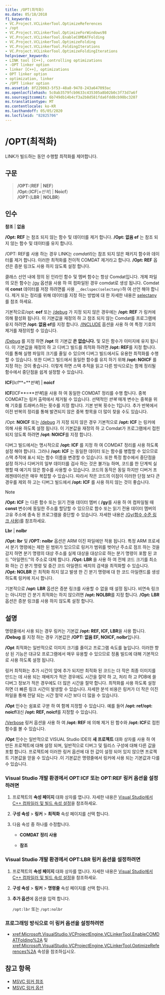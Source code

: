 ```yaml
---
title: /OPT(최적화)
ms.date: 05/18/2018
f1_keywords:
- VC.Project.VCLinkerTool.OptimizeReferences
- /opt
- VC.Project.VCLinkerTool.OptimizeForWindows98
- VC.Project.VCLinkerTool.EnableCOMDATFolding
- VC.Project.VCLinkerTool.OptimizeFolding
- VC.Project.VCLinkerTool.FoldingIterations
- VC.Project.VCLinkerTool.OptimizeFoldingIterations
helpviewer_keywords:
- LINK tool [C++], controlling optimizations
- -OPT linker option
- linker [C++], optimizations
- OPT linker option
- optimization, linker
- /OPT linker option
ms.assetid: 8f229863-5f53-48a8-9478-243a647093ac
ms.openlocfilehash: 5c0ab3579fcb9633c435305a8b02b0c3f73d7a6f
ms.sourcegitcommit: 6b749db14b4cf3a2b8d581fda6fdd8cb98bc3207
ms.translationtype: MT
ms.contentlocale: ko-KR
ms.lasthandoff: 05/05/2020
ms.locfileid: "82825706"
---
```

# <a name="opt-optimizations"></a>/OPT(최적화)

LINK가 빌드하는 동안 수행할 최적화를 제어합니다.

## <a name="syntax"></a>구문

> **/OPT:**{**REF** | **NEF**} \
> **/Opt:**{**ICF**[**=**_반복_] | **Noicf**} \
> **/OPT:**{**LBR** | **NOLBR**}

## <a name="arguments"></a>인수

**참조** &#124; **없음**

**/Opt: REF** 는 참조 되지 않는 함수 및 데이터를 제거 합니다. **/Opt: 없음 ef** 는 참조 되지 않는 함수 및 데이터를 유지 합니다.

/OPT: REF를 사용 하는 경우 LINK는 *comdat*라는 참조 되지 않은 패키지 함수와 데이터를 제거 합니다. 이러한 최적화를 전이적 COMDAT 제거라고 합니다. **/Opt: REF** 옵션은 증분 링크도 사용 하지 않도록 설정 합니다.

클래스 선언 내에 정의 된 인라인 함수 및 멤버 함수는 항상 Comdat입니다. 개체 파일의 모든 함수는 [/gy](gy-enable-function-level-linking.md) 옵션을 사용 하 여 컴파일된 경우 comdat로 생성 됩니다. Comdat에 **const** 데이터를 저장 하려면를 사용 `__declspec(selectany)`하 여 선언 해야 합니다. 제거 또는 정리를 위해 데이터를 지정 하는 방법에 대 한 자세한 내용은 [selectany](../../cpp/selectany.md)를 참조 하세요.

기본적으로/opt: **eef** 또는 [/debug](debug-generate-debug-info.md) 가 지정 되지 않은 경우에는 **/opt: REF** 가 링커에 의해 활성화 됩니다. 이 기본값을 재정의 하 고 참조 되지 않는 Comdat를 프로그램에 유지 하려면 **/opt: 없음 ef**를 지정 합니다. [/INCLUDE](include-force-symbol-references.md) 옵션을 사용 하 여 특정 기호의 제거를 재정의할 수 있습니다.

[/Debug](debug-generate-debug-info.md) 를 지정 하면 **/opt** 의 기본값 **은 없습니다.** 및 모든 함수가 이미지에 유지 됩니다. 이 기본값을 재정의 하 고 디버그 빌드를 최적화 하려면 **/opt: REF**를 지정 합니다. 이를 통해 실행 파일의 크기를 줄일 수 있으며 디버그 빌드에서도 유용한 최적화를 수행할 수 있습니다. 또한 디버그 빌드에서 동일한 함수를 유지 하기 위해 **/opt: NOICF** 를 지정 하는 것이 좋습니다. 이렇게 하면 스택 추적을 읽고 다른 방식으로는 함께 정리될 함수에서 중단점을 쉽게 설정할 수 있습니다.

**ICF**\[Icf**=**_반복_] &#124; **noicf**

**ICF**\[ICF**=**_반복_]을 사용 하 여 동일한 COMDAT 정리를 수행 합니다. 중복 COMDAT는 링커 출력에서 제거될 수 있습니다. 선택적인 *반복* 매개 변수는 중복을 위해 기호를 트래버스하는 횟수를 지정 합니다. 기본 반복 횟수는 1입니다. 추가 반복에서 이전 반복의 정리를 통해 발견되지 않은 중복 항목을 더 많이 찾을 수도 있습니다.

/Opt: **NOICF** 또는 [/debug](debug-generate-debug-info.md) 가 지정 되지 않은 경우 기본적으로 **/opt: ICF** 는 링커에 의해 사용 하도록 설정 됩니다. 이 기본값을 재정의 하 고 Comdat가 프로그램에서 접힌 되지 않도록 하려면 **/opt: NOICF**를 지정 합니다.

디버그 빌드에서는 명시적으로 **/opt: ICF** 를 지정 하 여 COMDAT 정리를 사용 하도록 설정 해야 합니다. 그러나 **/opt: ICF** 는 동일한 데이터 또는 함수를 병합할 수 있으므로 스택 추적에 표시 되는 함수 이름을 변경할 수 있습니다. 또한 특정 함수에서 중단점을 설정 하거나 디버거의 일부 데이터를 검사 하는 것은 불가능 하며, 코드를 한 단계씩 실행할 때 예기치 않은 함수를 사용할 수 있습니다. 코드의 동작은 동일 하지만 디버거 프레젠테이션은 매우 복잡할 수 있습니다. 따라서 작은 코드의 이점이 이러한 단점 보다 큰 경우를 제외 하 고는 디버그 빌드에서 **/opt: ICF** 를 사용 하지 않는 것이 좋습니다.

> [!NOTE]
> **/Opt: ICF** 는 다른 함수 또는 읽기 전용 데이터 멤버 ( **/gy**를 사용 하 여 컴파일될 때 **const** 변수)에 동일한 주소를 할당할 수 있으므로 함수 또는 읽기 전용 데이터 멤버의 고유 주소에 종속 된 프로그램을 중단할 수 있습니다. 자세한 내용은 [/Gy(함수 수준 링크 사용)](gy-enable-function-level-linking.md)를 참조하세요.

**Lbr** &#124; **nolbr**

**/Opt: lbr** 및 **/OPT: nolbr** 옵션은 ARM 이진 파일에만 적용 됩니다. 특정 ARM 프로세서 분기 명령에는 제한 된 범위가 있으므로 링커가 범위를 벗어난 주소로 점프 하는 것을 감지 하면 분기 명령의 대상 주소를 실제 대상을 대상으로 하는 분기 명령이 포함 된 코드 "아일랜드"의 주소로 대체 합니다. **/Opt: LBR** 을 사용 하 여 전체 코드 크기를 최소화 하는 긴 분기 명령 및 중간 코드 아일랜드 배치의 검색을 최적화할 수 있습니다. **/Opt: NOLBR** 은 최적화 하지 않고 발생 한 긴 분기 명령에 대 한 코드 아일랜드를 생성 하도록 링커에 지시 합니다.

기본적으로 **/opt: LBR** 옵션은 증분 링크를 사용할 수 없을 때 설정 됩니다. 비연속 링크는 아니지만 긴 분기 최적화는 하지 않으려면 **/opt: NOLBR**를 지정 합니다. **/Opt: LBR** 옵션은 증분 링크를 사용 하지 않도록 설정 합니다.

## <a name="remarks"></a>설명

명령줄에서 사용 되는 경우 링커는 기본값 **/opt: REF, ICF, LBR**을 사용 합니다. **/Debug** 를 지정 하는 경우 기본값은 **/OPT: 없음 EF, NOICF, nolbr**입니다.

**/Opt** 최적화는 일반적으로 이미지 크기를 줄이고 프로그램 속도를 높입니다. 이러한 향상 된 기능은 대규모 프로그램에서 매우 유용할 수 있으므로 정품 빌드에 대해 기본적으로 사용 하도록 설정 됩니다.

링커 최적화는 추가 시간이 앞에 추가 되지만 최적화 된 코드는 더 작은 최종 이미지를 만드는 데 사용 되는 재배치가 적은 경우에도 시간을 절약 하 고, 처리 하 고 PDB에 쓸 디버그 정보가 적은 경우에도 더 많은 시간을 절약 합니다. 최적화를 사용 하도록 설정 하면 더 빠른 링크 시간이 발생할 수 있습니다. 자세한 분석 비용은 링커가 더 작은 이진 파일을 통해 전달 되는 시간 절약 시간 보다 더 많을 수 있습니다.

**/Opt** 인수는 쉼표로 구분 하 여 함께 지정할 수 있습니다. 예를 들어 **/opt: ref/opt: noicf**대신 **/opt: REF, noicf**를 지정할 수 있습니다.

[/Verbose](verbose-print-progress-messages.md) 링커 옵션을 사용 하 여 **/opt: REF** 에 의해 제거 된 함수와 **/opt: ICF**로 접힌 함수를 볼 수 있습니다.

**/Opt** 인수는 일반적으로 VISUAL Studio IDE의 **새 프로젝트** 대화 상자를 사용 하 여 만든 프로젝트에 대해 설정 되며, 일반적으로 디버그 및 릴리스 구성에 대해 다른 값을 포함 합니다. 프로젝트에 이러한 링커 옵션에 대 한 값이 설정 되어 있지 않으면 프로젝트 기본값을 얻을 수 있습니다 .이 기본값은 명령줄에서 링커에 사용 되는 기본값과 다를 수 있습니다.

### <a name="to-set-the-opticf-or-optref-linker-option-in-the-visual-studio-development-environment"></a>Visual Studio 개발 환경에서 OPT:ICF 또는 OPT:REF 링커 옵션을 설정하려면

1. 프로젝트의 **속성 페이지** 대화 상자를 엽니다. 자세한 내용은 [Visual Studio에서 C++ 컴파일러 및 빌드 속성 설정](../working-with-project-properties.md)을 참조하세요.

1. **구성 속성** > **링커** > **최적화** 속성 페이지를 선택 합니다.

1. 다음 속성 중 하나를 수정합니다.

   - **COMDAT 정리 사용**

   - **참조**

### <a name="to-set-the-optlbr-linker-option-in-the-visual-studio-development-environment"></a>Visual Studio 개발 환경에서 OPT:LBR 링커 옵션을 설정하려면

1. 프로젝트의 **속성 페이지** 대화 상자를 엽니다. 자세한 내용은 [Visual Studio에서 C++ 컴파일러 및 빌드 속성 설정](../working-with-project-properties.md)을 참조하세요.

1. **구성 속성** > **링커** > **명령줄** 속성 페이지를 선택 합니다.

1. **추가 옵션**에 옵션을 입력 합니다.

   `/opt:lbr` 또는 `/opt:nolbr`

### <a name="to-set-this-linker-option-programmatically"></a>프로그래밍 방식으로 이 링커 옵션을 설정하려면

- <xref:Microsoft.VisualStudio.VCProjectEngine.VCLinkerTool.EnableCOMDATFolding%2A> 및 <xref:Microsoft.VisualStudio.VCProjectEngine.VCLinkerTool.OptimizeReferences%2A> 속성을 참조하십시오.

## <a name="see-also"></a>참고 항목

- [MSVC 링커 참조](linking.md)
- [MSVC 링커 옵션](linker-options.md)
